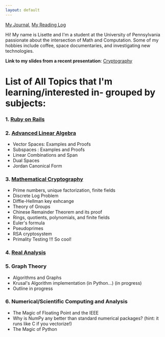 ```yaml
---
layout: default
---
```


[My Journal](journal.md), [My Reading Log](reading.md)

Hi! My name is Lisette and I'm a student at the University of Pennsylvania passionate about the intersection of Math and Computation. Some of my hobbies include coffee, space documentaries, and investigating new technologies.  

**Link to my slides from a recent presentation**: [Cryptography](https://drive.google.com/file/d/1MdGkOsmxy2CyUJRVHIdzjVyykqI3To42/view?fbclid=IwAR3VM03FceUloxVeDge2JDqKOYtu4hkWEx-uqhDgS_nINv2S9eHKC78kZdU)


# List of All Topics that I'm learning/interested in- grouped by subjects:

### 1. [Ruby on Rails](ruby.md)

### 2. [Advanced Linear Algebra](line_alg.md)

* Vector Spaces: Examples and Proofs
* Subspaces : Examples and Proofs
* Linear Combinations and Span
* Dual Spaces
* Jordan Canonical Form

### 3. [Mathematical Cryptography](mathematical_crypto.md)

* Prime numbers, unique factorization, finite fields 
* Discrete Log Problem 
* Diffie-Hellman key exhcange 
* Theory of Groups
* Chinese Remainder Theorem and its proof 
* Rings, quotients, polynomials, and finite fields
* Euler's formula
* Pseudoprimes 
* RSA cryptosystem 
* Primality Testing !!! So cool!

### 4. [Real Analysis](analysis.md)

### 5. Graph Theory

* Algorithms and Graphs
* Krusal's Algorithm implementation (in Python...) (in progress)
* Outline in progress

### 6. Numerical/Scientific Computing and Analysis
* The Magic of Floating Point and the IEEE
* Why is NumPy any better than standard numerical packages? (hint: it runs like C if you vectorize!)
* The Magic of Python



